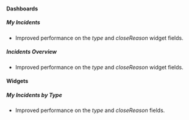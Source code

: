 
#### Dashboards
##### My Incidents
- Improved performance on the *type* and *closeReason* widget fields.
##### Incidents Overview
- Improved performance on the *type* and *closeReason* widget fields.

#### Widgets
##### My Incidents by Type
- Improved performance on the *type* and *closeReason* fields.
